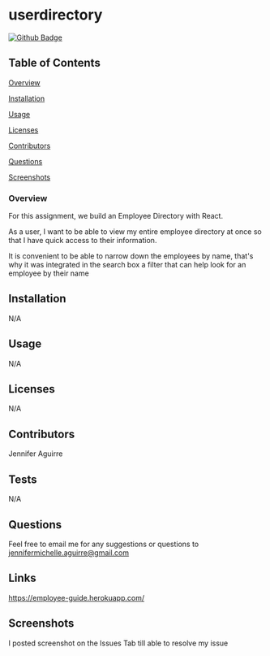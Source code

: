 # userdirectory

[![Github Badge](https://img.shields.io/badge/GitHub-Profile-blueviolet?style=plastic&logo=appveyor)](https://github.com/jenniferaguirre)


## Table of Contents


[Overview](#Overview)

[Installation](#Installation)

[Usage](#Usage)

[Licenses](#Licenses)

[Contributors](#Contributors)

[Questions](#Questions)

[Screenshots](#Screenshots)

### Overview
For this assignment, we build an Employee Directory with React.

As a user, I want to be able to view my entire employee directory at once so that I have quick access to their information.

It is convenient to be able to narrow down the employees by name, that's why it was integrated in the search box a filter that can help look for an employee by their name 



## Installation

N/A


## Usage

N/A


## Licenses

N/A


## Contributors

Jennifer Aguirre


## Tests

N/A

## Questions

Feel free to email me for any suggestions or questions to jennifermichelle.aguirre@gmail.com

## Links
https://employee-guide.herokuapp.com/
## Screenshots

I posted screenshot on the Issues Tab till able to resolve my issue


